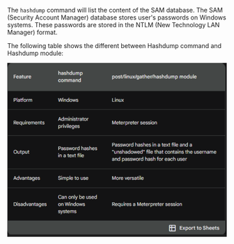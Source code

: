 The `hashdump` command will list the content of the SAM database. The SAM (Security Account Manager) database stores user's passwords on Windows systems. These passwords are stored in the NTLM (New Technology LAN Manager) format.

The following table shows the different between Hashdump command and Hashdump module:

![](../Attachments/Pasted%20image%2020231105005407.png)

